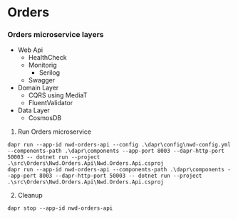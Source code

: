 # Orders

### Orders microservice layers 
* Web Api
  * HealthCheck
  * Monitorig
    * Serilog
  * Swagger
* Domain Layer
  * CQRS using MediaT
  * FluentValidator
* Data Layer
  * CosmosDB
  
1. Run Orders microservice
```
dapr run --app-id nwd-orders-api --config .\dapr\config\nwd-config.yml --components-path .\dapr\components --app-port 8003 --dapr-http-port 50003 -- dotnet run --project  .\src\Orders\Nwd.Orders.Api\Nwd.Orders.Api.csproj
dapr run --app-id nwd-orders-api --components-path .\dapr\components --app-port 8003 --dapr-http-port 50003 -- dotnet run --project  .\src\Orders\Nwd.Orders.Api\Nwd.Orders.Api.csproj
```

2. Cleanup
```
dapr stop --app-id nwd-orders-api
```